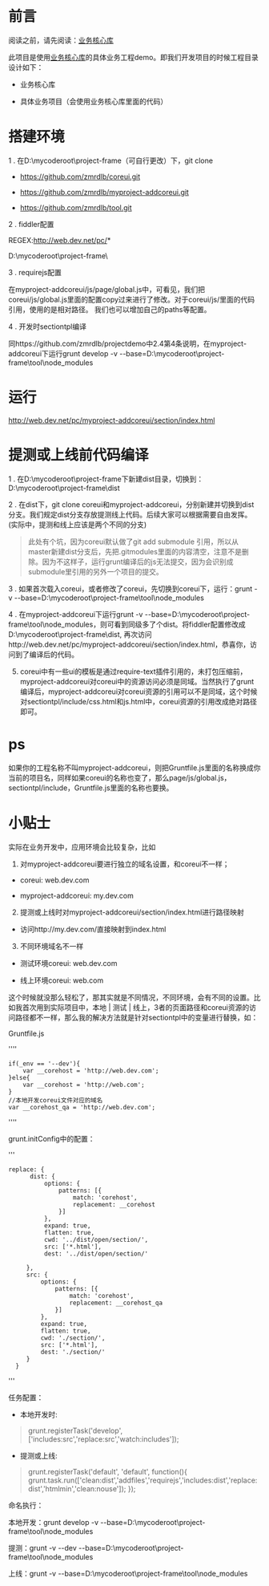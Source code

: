 # 前言

阅读之前，请先阅读：[业务核心库](https://github.com/zmrdlb/myproject-addcoreui)

此项目是使用[业务核心库](https://github.com/zmrdlb/myproject-addcoreui)的具体业务工程demo。即我们开发项目的时候工程目录设计如下：

- 业务核心库

- 具体业务项目（会使用业务核心库里面的代码）

# 搭建环境

1 . 在D:\mycoderoot\project-frame（可自行更改）下，git clone 

- https://github.com/zmrdlb/coreui.git

- https://github.com/zmrdlb/myproject-addcoreui.git

- https://github.com/zmrdlb/tool.git

2 . fiddler配置

REGEX:http://web.dev.net/pc/*

D:\mycoderoot\project-frame\

3 . requirejs配置

在myproject-addcoreui/js/page/global.js中，可看见，我们把coreui/js/global.js里面的配置copy过来进行了修改。对于coreui/js/里面的代码引用，使用的是相对路径。
我们也可以增加自己的paths等配置。

4 . 开发时sectiontpl编译

同https://github.com/zmrdlb/projectdemo中2.4第4条说明，在myproject-addcoreui下运行grunt develop -v --base=D:\mycoderoot\project-frame\tool\node_modules

# 运行

http://web.dev.net/pc/myproject-addcoreui/section/index.html

# 提测或上线前代码编译

1 . 在D:\mycoderoot\project-frame下新建dist目录，切换到：D:\mycoderoot\project-frame\dist

2 . 在dist下，git clone coreui和myproject-addcoreui，分别新建并切换到dist分支。我们规定dist分支存放提测线上代码。后续大家可以根据需要自由发挥。(实际中，提测和线上应该是两个不同的分支)

> 此处有个坑，因为coreui默认做了git add submodule 引用，所以从master新建dist分支后，先把.gitmodules里面的内容清空，注意不是删除。因为不这样子，运行grunt编译后的js无法提交，因为会识别成submodule里引用的另外一个项目的提交。

3 . 如果首次载入coreui，或者修改了coreui，先切换到coreui下，运行：grunt -v --base=D:\mycoderoot\project-frame\tool\node_modules

4 . 在myproject-addcoreui下运行grunt -v --base=D:\mycoderoot\project-frame\tool\node_modules，则可看到同级多了个dist。将fiddler配置修改成D:\mycoderoot\project-frame\dist,
再次访问http://web.dev.net/pc/myproject-addcoreui/section/index.html，恭喜你，访问到了编译后的代码。

5. coreui中有一些ui的模板是通过require-text插件引用的，未打包压缩前，myproject-addcoreui对coreui中的资源访问必须是同域。当然执行了grunt编译后，myproject-addcoreui对coreui资源的引用可以不是同域，这个时候对sectiontpl/include/css.html和js.html中，coreui资源的引用改成绝对路径即可。

# ps

如果你的工程名称不叫myproject-addcoreui，则把Gruntfile.js里面的名称换成你当前的项目名，同样如果coreui的名称也变了，那么page/js/global.js，sectiontpl/include，Gruntfile.js里面的名称也要换。
# 小贴士
实际在业务开发中，应用环境会比较复杂，比如

1. 对myproject-addcoreui要进行独立的域名设置，和coreui不一样；

- coreui: web.dev.com

- myproject-addcoreui: my.dev.com

2. 提测或上线时对myproject-addcoreui/section/index.html进行路径映射

- 访问http://my.dev.com/直接映射到index.html

3. 不同环境域名不一样

- 测试环境coreui: web.dev.com

- 线上环境coreui: web.com

这个时候就没那么轻松了，那其实就是不同情况，不同环境，会有不同的设置。比如我首次用到实际项目中，本地 | 测试 | 线上，3者的页面路径和coreui资源的访问路径都不一样，那么我的解决方法就是针对sectiontpl中的变量进行替换，如：

Gruntfile.js

''''

    if(_env == '--dev'){
        var __corehost = 'http://web.dev.com';
    }else{
        var __corehost = 'http://web.com';
    }
    //本地开发coreui文件对应的域名
    var __corehost_qa = 'http://web.dev.com';
    
''''

grunt.initConfig中的配置：

'''

    replace: {
          dist: {
              options: {
                  patterns: [{
                      match: 'corehost',
                      replacement: __corehost
                  }]
              },
              expand: true,
              flatten: true,
              cwd: '../dist/open/section/',
              src: ['*.html'],
              dest: '../dist/open/section/'

         },
         src: {
             options: {
                 patterns: [{
                     match: 'corehost',
                     replacement: __corehost_qa
                 }]
             },
             expand: true,
             flatten: true,
             cwd: './section/',
             src: ['*.html'],
             dest: './section/'
         }
      }
      
'''

任务配置：

- 本地开发时:

> grunt.registerTask('develop',['includes:src','replace:src','watch:includes']);

- 提测或上线:

> grunt.registerTask('default', 'default', function(){
  grunt.task.run(['clean:dist','addfiles','requirejs','includes:dist','replace:dist','htmlmin','clean:nouse']);
});
  

命名执行：

本地开发：grunt develop -v --base=D:\mycoderoot\project-frame\tool\node_modules

提测：grunt -v --dev --base=D:\mycoderoot\project-frame\tool\node_modules

上线：grunt -v --base=D:\mycoderoot\project-frame\tool\node_modules
